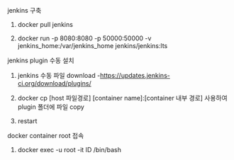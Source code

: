 jenkins 구축

1. docker pull jenkins

2. docker run -p 8080:8080 -p 50000:50000 -v jenkins_home:/var/jenkins_home jenkins/jenkins:lts


jenkins plugin 수동 설치

1. jenkins 수동 파일 download
 -https://updates.jenkins-ci.org/download/plugins/
 
2. docker cp [host 파일경로] [container name]:[container 내부 경로] 사용하여 plugin 폴더에 파일 copy

3. restart

docker container root 접속

1. docker exec -u root -it ID /bin/bash
